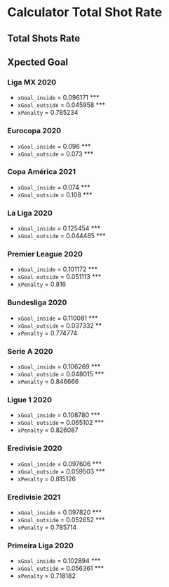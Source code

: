 # Calculator Total Shot Rate

## Total Shots Rate

## Xpected Goal

### Liga MX 2020
- `xGoal_inside` = 0.096171 ***
- `xGoal_outside` = 0.045958 ***
- `xPenalty` = 0.785234

### Eurocopa 2020
- `xGoal_inside` = 0.096 ***
- `xGoal_outside` = 0.073 ***

### Copa América 2021
- `xGoal_inside` = 0.074 ***
- `xGoal_outside` = 0.108 ***

### La Liga 2020
- `xGoal_inside` = 0.125454 ***
- `xGoal_outside` = 0.044485 ***

### Premier League 2020
- `xGoal_inside` = 0.101172 ***
- `xGoal_outside` = 0.051113 ***
- `xPenalty` = 0.816

### Bundesliga 2020
- `xGoal_inside` = 0.110081 ***
- `xGoal_outside` = 0.037332 **
- `xPenalty` = 0.774774

### Serie A 2020
- `xGoal_inside` = 0.106269 ***
- `xGoal_outside` = 0.048015 ***
- `xPenalty` = 0.846666

### Ligue 1 2020
- `xGoal_inside` = 0.108780 ***
- `xGoal_outside` = 0.065102 ***
- `xPenalty` = 0.826087

### Eredivisie 2020
- `xGoal_inside` = 0.097606 ***
- `xGoal_outside` = 0.059503 ***
- `xPenalty` = 0.815126

### Eredivisie 2021
- `xGoal_inside`  = 0.097820 ***
- `xGoal_outside` = 0.052652 ***
- `xPenalty`      = 0.785714

### Primeira Liga 2020
- `xGoal_inside` = 0.102894 ***
- `xGoal_outside` = 0.056361 ***
- `xPenalty` = 0.718182

